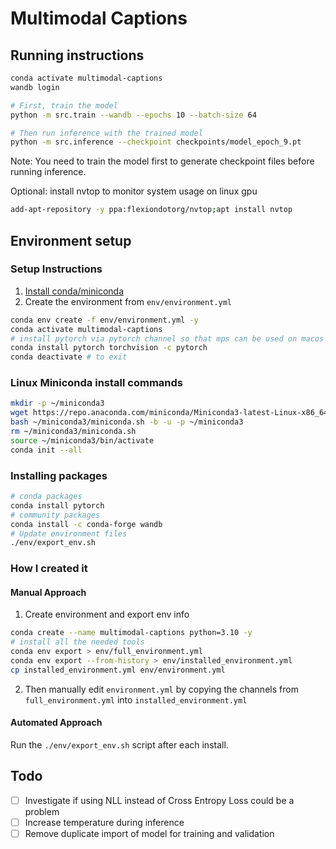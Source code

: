 # Multimodal Captions

## Running instructions

```bash
conda activate multimodal-captions
wandb login

# First, train the model
python -m src.train --wandb --epochs 10 --batch-size 64

# Then run inference with the trained model
python -m src.inference --checkpoint checkpoints/model_epoch_9.pt
```

Note: You need to train the model first to generate checkpoint files before running inference.

Optional: install nvtop to monitor system usage on linux gpu
```bash
add-apt-repository -y ppa:flexiondotorg/nvtop;apt install nvtop
```

## Environment setup

### Setup Instructions

1. [Install conda/miniconda](https://docs.anaconda.com/miniconda/install/)
2. Create the environment from `env/environment.yml`
```bash
conda env create -f env/environment.yml -y
conda activate multimodal-captions
# install pytorch via pytorch channel so that mps can be used on macos
conda install pytorch torchvision -c pytorch
conda deactivate # to exit
```

### Linux Miniconda install commands

```bash
mkdir -p ~/miniconda3
wget https://repo.anaconda.com/miniconda/Miniconda3-latest-Linux-x86_64.sh -O ~/miniconda3/miniconda.sh
bash ~/miniconda3/miniconda.sh -b -u -p ~/miniconda3
rm ~/miniconda3/miniconda.sh
source ~/miniconda3/bin/activate
conda init --all
```

### Installing packages

```bash
# conda packages
conda install pytorch
# community packages
conda install -c conda-forge wandb
# Update environment files
./env/export_env.sh
```

### How I created it

#### Manual Approach

1. Create environment and export env info
```bash
conda create --name multimodal-captions python=3.10 -y
# install all the needed tools
conda env export > env/full_environment.yml
conda env export --from-history > env/installed_environment.yml
cp installed_environment.yml env/environment.yml
```

2. Then manually edit `environment.yml` by copying the channels from `full_environment.yml` into `installed_environment.yml`

#### Automated Approach

Run the `./env/export_env.sh` script after each install.

## Todo

- [ ] Investigate if using NLL instead of Cross Entropy Loss could be a problem
- [ ] Increase temperature during inference
- [ ] Remove duplicate import of model for training and validation